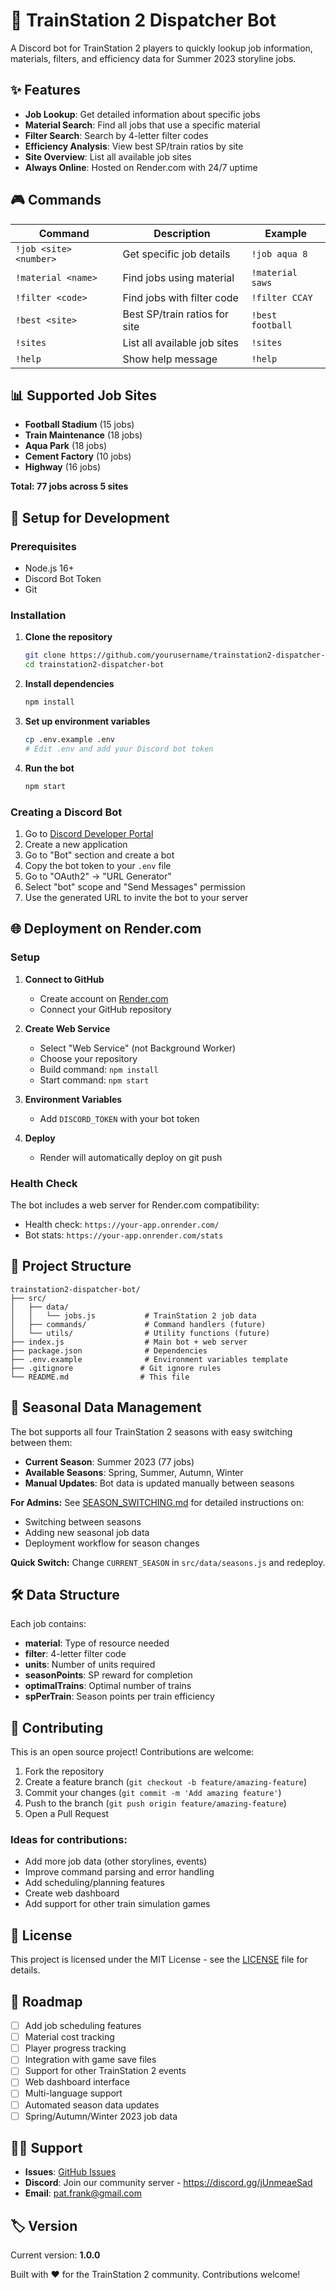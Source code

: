 # 🚂 TrainStation 2 Dispatcher Bot

A Discord bot for TrainStation 2 players to quickly lookup job information, materials, filters, and efficiency data for Summer 2023 storyline jobs.

## ✨ Features

- **Job Lookup**: Get detailed information about specific jobs
- **Material Search**: Find all jobs that use a specific material
- **Filter Search**: Search by 4-letter filter codes
- **Efficiency Analysis**: View best SP/train ratios by site
- **Site Overview**: List all available job sites
- **Always Online**: Hosted on Render.com with 24/7 uptime

## 🎮 Commands

| Command | Description | Example |
|---------|-------------|---------|
| `!job <site> <number>` | Get specific job details | `!job aqua 8` |
| `!material <name>` | Find jobs using material | `!material saws` |
| `!filter <code>` | Find jobs with filter code | `!filter CCAY` |
| `!best <site>` | Best SP/train ratios for site | `!best football` |
| `!sites` | List all available job sites | `!sites` |
| `!help` | Show help message | `!help` |

## 📊 Supported Job Sites

- **Football Stadium** (15 jobs)
- **Train Maintenance** (18 jobs)  
- **Aqua Park** (18 jobs)
- **Cement Factory** (10 jobs)
- **Highway** (16 jobs)

**Total: 77 jobs across 5 sites**

## 🚀 Setup for Development

### Prerequisites
- Node.js 16+ 
- Discord Bot Token
- Git

### Installation

1. **Clone the repository**
   ```bash
   git clone https://github.com/yourusername/trainstation2-dispatcher-bot.git
   cd trainstation2-dispatcher-bot
   ```

2. **Install dependencies**
   ```bash
   npm install
   ```

3. **Set up environment variables**
   ```bash
   cp .env.example .env
   # Edit .env and add your Discord bot token
   ```

4. **Run the bot**
   ```bash
   npm start
   ```

### Creating a Discord Bot

1. Go to [Discord Developer Portal](https://discord.com/developers/applications)
2. Create a new application
3. Go to "Bot" section and create a bot
4. Copy the bot token to your `.env` file
5. Go to "OAuth2" → "URL Generator"
6. Select "bot" scope and "Send Messages" permission
7. Use the generated URL to invite the bot to your server

## 🌐 Deployment on Render.com

### Setup

1. **Connect to GitHub**
   - Create account on [Render.com](https://render.com)
   - Connect your GitHub repository

2. **Create Web Service**
   - Select "Web Service" (not Background Worker)
   - Choose your repository
   - Build command: `npm install`
   - Start command: `npm start`

3. **Environment Variables**
   - Add `DISCORD_TOKEN` with your bot token

4. **Deploy**
   - Render will automatically deploy on git push

### Health Check

The bot includes a web server for Render.com compatibility:
- Health check: `https://your-app.onrender.com/`
- Bot stats: `https://your-app.onrender.com/stats`

## 📁 Project Structure

```
trainstation2-dispatcher-bot/
├── src/
│   ├── data/
│   │   └── jobs.js           # TrainStation 2 job data
│   ├── commands/             # Command handlers (future)
│   └── utils/                # Utility functions (future)
├── index.js                  # Main bot + web server
├── package.json              # Dependencies
├── .env.example              # Environment variables template
├── .gitignore               # Git ignore rules
└── README.md                # This file
```

## 🌟 Seasonal Data Management

The bot supports all four TrainStation 2 seasons with easy switching between them:

- **Current Season**: Summer 2023 (77 jobs)
- **Available Seasons**: Spring, Summer, Autumn, Winter
- **Manual Updates**: Bot data is updated manually between seasons

**For Admins:** See [SEASON_SWITCHING.md](SEASON_SWITCHING.md) for detailed instructions on:
- Switching between seasons
- Adding new seasonal job data
- Deployment workflow for season changes

**Quick Switch:** Change `CURRENT_SEASON` in `src/data/seasons.js` and redeploy.

## 🛠️ Data Structure

Each job contains:
- **material**: Type of resource needed
- **filter**: 4-letter filter code
- **units**: Number of units required
- **seasonPoints**: SP reward for completion
- **optimalTrains**: Optimal number of trains
- **spPerTrain**: Season points per train efficiency

## 🤝 Contributing

This is an open source project! Contributions are welcome:

1. Fork the repository
2. Create a feature branch (`git checkout -b feature/amazing-feature`)
3. Commit your changes (`git commit -m 'Add amazing feature'`)
4. Push to the branch (`git push origin feature/amazing-feature`)
5. Open a Pull Request

### Ideas for contributions:
- Add more job data (other storylines, events)
- Improve command parsing and error handling
- Add scheduling/planning features
- Create web dashboard
- Add support for other train simulation games

## 📝 License

This project is licensed under the MIT License - see the [LICENSE](LICENSE) file for details.

## 🎯 Roadmap

- [ ] Add job scheduling features
- [ ] Material cost tracking  
- [ ] Player progress tracking
- [ ] Integration with game save files
- [ ] Support for other TrainStation 2 events
- [ ] Web dashboard interface
- [ ] Multi-language support
- [ ] Automated season data updates
- [ ] Spring/Autumn/Winter 2023 job data

## 🙋‍♂️ Support

- **Issues**: [GitHub Issues](https://github.com/yourusername/trainstation2-dispatcher-bot/issues)
- **Discord**: Join our community server - https://discord.gg/jUnmeaeSad
- **Email**: pat.frank@gmail.com

## 🏷️ Version

Current version: **1.0.0**

Built with ❤️ for the TrainStation 2 community. Contributions welcome! 